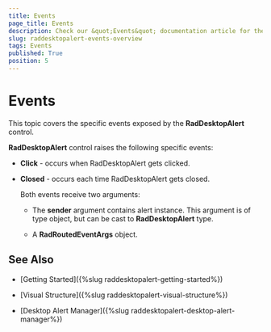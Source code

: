 ```yaml
---
title: Events
page_title: Events
description: Check our &quot;Events&quot; documentation article for the RadDesktopAlert {{ site.framework_name }} control.
slug: raddesktopalert-events-overview
tags: Events
published: True
position: 5
---
```


# Events

This topic covers the specific events exposed by the __RadDesktopAlert__ control.

__RadDesktopAlert__ control raises the following specific events:

* __Click__ - occurs when RadDesktopAlert gets clicked.

* __Closed__ - occurs each time RadDesktopAlert gets closed.

	Both events receive two arguments:

	* The __sender__ argument contains alert instance. This argument is of type object, but can be cast to __RadDesktopAlert__ type.

	* A __RadRoutedEventArgs__ object.

## See Also

 * [Getting Started]({%slug raddesktopalert-getting-started%})
 
 * [Visual Structure]({%slug raddesktopalert-visual-structure%})
 
 * [Desktop Alert Manager]({%slug raddesktopalert-desktop-alert-manager%})